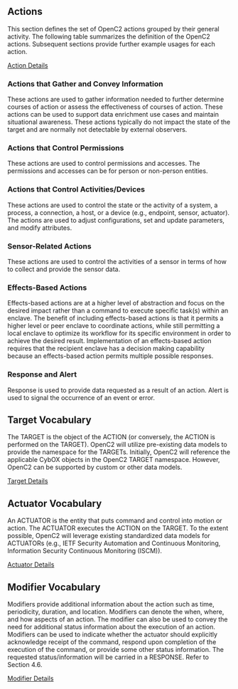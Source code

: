 ## Actions
This section defines the set of OpenC2 actions grouped by their general activity.  The following table summarizes the definition of the OpenC2 actions.  Subsequent sections provide further example usages for each action.

[Action Details](actions.md)

### Actions that Gather and Convey Information
These actions are used to gather information needed to further determine courses of action or assess the effectiveness of courses of action.  These actions can be used to support data enrichment use cases and maintain situational awareness.  These actions typically do not impact the state of the target and are normally not detectable by external observers.
### Actions that Control Permissions
These actions are used to control permissions and accesses. The permissions and accesses can be for person or non-person entities.
### Actions that Control Activities/Devices
These actions are used to control the state or the activity of a system, a process, a connection, a host, or a device (e.g., endpoint, sensor, actuator). The actions are used to adjust configurations, set and update parameters, and modify attributes.
### Sensor-Related Actions
These actions are used to control the activities of a sensor in terms of how to collect and provide the sensor data.
### Effects-Based Actions
Effects-based actions are at a higher level of abstraction and focus on the desired impact rather than a command to execute specific task(s) within an enclave.  The benefit of including effects-based actions is that it permits a higher level or peer enclave to coordinate actions, while still permitting a local enclave to optimize its workflow for its specific environment in order to achieve the desired result. 
Implementation of an effects-based action requires that the recipient enclave has a decision making capability because an effects-based action permits multiple possible responses.
### Response and Alert
Response is used to provide data requested as a result of an action.  Alert is used to signal the occurrence of an event or error.

## Target Vocabulary
The TARGET is the object of the ACTION (or conversely, the ACTION is performed on the TARGET).  OpenC2 will utilize pre-existing data models to provide the namespace for the TARGETs.  Initially, OpenC2 will reference the applicable CybOX objects in the OpenC2 TARGET namespace. However, OpenC2 can be supported by custom or other data models.

[Target Details](targets.md)

## Actuator Vocabulary
An ACTUATOR is the entity that puts command and control into motion or action. The ACTUATOR executes the ACTION on the TARGET. To the extent possible, OpenC2 will leverage existing standardized data models for ACTUATORs (e.g., IETF Security Automation and Continuous Monitoring, Information Security Continuous Monitoring (ISCM)).

[Actuator Details](actuators.md)

## Modifier Vocabulary
Modifiers provide additional information about the action such as time, periodicity, duration, and location. Modifiers can denote the when, where, and how aspects of an action. The modifier can also be used to convey the need for additional status information about the execution of an action.  Modifiers can be used to indicate whether the actuator should explicitly acknowledge receipt of the command, respond upon completion of the execution of the command, or provide some other status information. The requested status/information will be carried in a RESPONSE. Refer to Section 4.6.

[Modifier Details](modifiers.md)